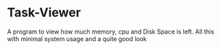 # Task-Viewer
A program to view how much memory, cpu and Disk Space is left. All this with minimal system usage and a quite good look
